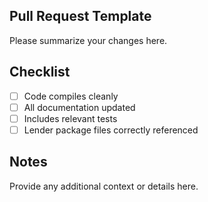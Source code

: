 ## Pull Request Template  
Please summarize your changes here.  
  
## Checklist  
- [ ] Code compiles cleanly  
- [ ] All documentation updated  
- [ ] Includes relevant tests  
- [ ] Lender package files correctly referenced  
  
## Notes  
Provide any additional context or details here. 
